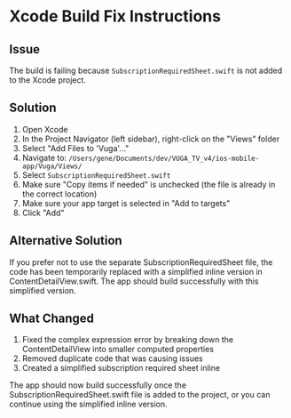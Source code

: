 # Xcode Build Fix Instructions

## Issue
The build is failing because `SubscriptionRequiredSheet.swift` is not added to the Xcode project.

## Solution

1. Open Xcode
2. In the Project Navigator (left sidebar), right-click on the "Views" folder
3. Select "Add Files to 'Vuga'..."
4. Navigate to: `/Users/gene/Documents/dev/VUGA_TV_v4/ios-mobile-app/Vuga/Views/`
5. Select `SubscriptionRequiredSheet.swift`
6. Make sure "Copy items if needed" is unchecked (the file is already in the correct location)
7. Make sure your app target is selected in "Add to targets"
8. Click "Add"

## Alternative Solution

If you prefer not to use the separate SubscriptionRequiredSheet file, the code has been temporarily replaced with a simplified inline version in ContentDetailView.swift. The app should build successfully with this simplified version.

## What Changed

1. Fixed the complex expression error by breaking down the ContentDetailView into smaller computed properties
2. Removed duplicate code that was causing issues
3. Created a simplified subscription required sheet inline

The app should now build successfully once the SubscriptionRequiredSheet.swift file is added to the project, or you can continue using the simplified inline version.